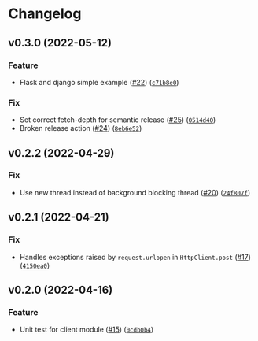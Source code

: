 # Changelog

<!--next-version-placeholder-->

## v0.3.0 (2022-05-12)
### Feature
* Flask and django simple example ([#22](https://github.com/amplitude/Amplitude-Python/issues/22)) ([`c71b8e0`](https://github.com/amplitude/Amplitude-Python/commit/c71b8e0de36eafaa3af673af8ef35e4485107137))

### Fix
* Set correct fetch-depth for semantic release ([#25](https://github.com/amplitude/Amplitude-Python/issues/25)) ([`0514d40`](https://github.com/amplitude/Amplitude-Python/commit/0514d40665a1d52bec999301eeca609c28a9e9d6))
* Broken release action ([#24](https://github.com/amplitude/Amplitude-Python/issues/24)) ([`8eb6e52`](https://github.com/amplitude/Amplitude-Python/commit/8eb6e5242d77a84d6516dce96e8b8411e6fc1247))

## v0.2.2 (2022-04-29)
### Fix
* Use new thread instead of background blocking thread ([#20](https://github.com/amplitude/Amplitude-Python/issues/20)) ([`24f807f`](https://github.com/amplitude/Amplitude-Python/commit/24f807f3c9eb2806deb83c5545151ca034e3ce20))

## v0.2.1 (2022-04-21)
### Fix
* Handles exceptions raised by `request.urlopen` in `HttpClient.post` ([#17](https://github.com/amplitude/Amplitude-Python/issues/17)) ([`4150ea0`](https://github.com/amplitude/Amplitude-Python/commit/4150ea000bb9c67f630c99df4bdf40b8f6fde568))

## v0.2.0 (2022-04-16)
### Feature
* Unit test for client module ([#15](https://github.com/amplitude/Amplitude-Python/issues/15)) ([`0cdb0b4`](https://github.com/amplitude/Amplitude-Python/commit/0cdb0b46bcde7b974791d10f0d4ff42c842fe42b))
